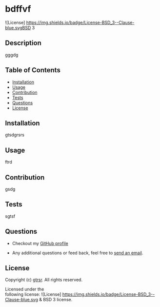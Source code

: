 # bdffvf

![License] https://img.shields.io/badge/License-BSD_3--Clause-blue.svgBSD 3

## Description

gggdg

## Table of Contents

- [Installation](#installation)
- [Usage](#usage)
- [Contribution](#contribution)
- [Tests](#tests)
- [Questions](#questions)
- [License](#license)

## Installation

gtsdgrsrs

## Usage

ftrd

## Contribution

gsdg

## Tests

sgtsf

## Questions

- Checkout my [GitHub profile](https://github.com/gtrsr)

- Any additional questions or feed back, feel free to [send an email](mailto:gsdf).

## License

Copyright (c) [gtrsr](https://github.com/gtrsr). All rights reserved.

Licensed under the  
 following license: ![License] https://img.shields.io/badge/License-BSD_3--Clause-blue.svg & BSD 3
license.
